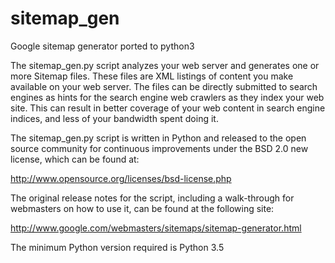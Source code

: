 # sitemap_gen
Google sitemap generator ported to python3

The sitemap_gen.py script analyzes your web server and generates one or more
Sitemap files.  These files are XML listings of content you make available on
your web server.  The files can be directly submitted to search engines as
hints for the search engine web crawlers as they index your web site.  This
can result in better coverage of your web content in search engine indices,
and less of your bandwidth spent doing it.
  
The sitemap_gen.py script is written in Python and released to the open
source community for continuous improvements under the BSD 2.0 new license,
which can be found at:

  http://www.opensource.org/licenses/bsd-license.php

The original release notes for the script, including a walk-through for
webmasters on how to use it, can be found at the following site:

  http://www.google.com/webmasters/sitemaps/sitemap-generator.html

The minimum Python version required is Python 3.5
